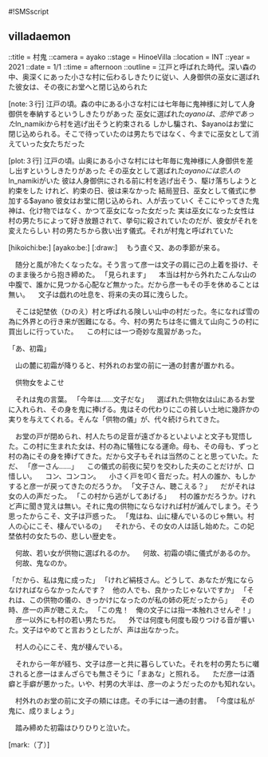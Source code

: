 #!SMSscript

## villadaemon

::title = 村鬼
::camera = ayako
::stage = HinoeVilla
::location = INT
::year = 2021
::date = 1/1
::time = afternoon
::outline = 江戸と呼ばれた時代。深い森の中、奥深くにあった小さな村に伝わるしきたりに従い、人身御供の巫女に選ばれた彼女は、その夜にお堂へと閉じ込められた

[note:３行]
江戸の頃。森の中にある小さな村には七年毎に鬼神様に対して人身御供を奉納するというしきたりがあった
巫女に選ばれた$ayanoは、恋仲であった$ln_namikiから村を逃げ出そうと約束される
しかし騙され、$ayanoはお堂に閉じ込められる。そこで待っていたのは男たちではなく、今までに巫女として消えていった女たちだった

[plot:３行]
江戸の頃。山奥にある小さな村には七年毎に鬼神様に人身御供を差し出すというしきたりがあった
その巫女として選ばれた$ayanoには恋人の$ln_namikiがいた
彼は人身御供にされる前に村を逃げ出そう、駆け落ちしようと約束をした
けれど、約束の日、彼は来なかった
結局翌日、巫女として儀式に参加する$ayano
彼女はお堂に閉じ込められ、人が去っていく
そこにやってきた鬼神は、化け物ではなく、かつて巫女になった女だった
実は巫女になった女性は村の男たちによって好き放題されて、挙句に殺されていたのだが、彼女がそれを変えたらしい
村の男たちから救い出す儀式。それが村鬼と呼ばれていた


[hikoichi:be:]
[ayako:be:]
[:draw:]
　もう直ぐ又、あの季節が来る。

　随分と風が冷たくなったな。そう言って彦一は文子の肩に己の上着を掛け、そのまま後ろから抱き締めた。
「見られます」
　本当は村から外れたこんな山の中腹で、誰かに見つかる心配など無かった。だから彦一もその手を休めることは無い。
　文子は戯れの吐息を、将来の夫の耳に洩らした。

　そこは妃埜依（ひのえ）村と呼ばれる険しい山中の村だった。冬になれば雪の為に外界との行き来が困難になる。今、村の男たちは冬に備えて山向こうの村に買出しに行っていた。
　この村には一つ奇妙な風習があった。

「あ、初霜」

　山の麓に初霜が降りると、村外れのお堂の前に一通の封書が置かれる。

　供物女をよこせ

　それは鬼の言葉。
「今年は……文子だな」
　選ばれた供物女は山にあるお堂に入れられ、その身を鬼に捧げる。鬼はその代わりにこの貧しい土地に幾許かの実りを与えてくれる。そんな「供物の儀」が、代々続けられてきた。

　お堂の戸が閉められ、村人たちの足音が遠ざかるといよいよと文子も覚悟した。この村に生まれた女は、村の為に犠牲になる運命。母も、その母も、ずっと村の為にその身を捧げてきた。だから文子もそれは当然のことと思っていた。ただ、
「彦一さん……」
　この儀式の前夜に契りを交わした夫のことだけが、口惜しい。
　コン、コンコン。
　小さく戸を叩く音だった。村人の誰か、もしかすると彦一が戻ってきたのだろうか。
「文子さん、聴こえる？」
　だがそれは女の人の声だった。
「この村から逃がしてあげる」
　村の誰かだろうか。けれど声に聞き覚えは無い。それに鬼の供物にならなければ村が滅んでしまう。そう思ったからこそ、文子は戸惑った。
「鬼はね、山に棲んでいるのじゃ無い。村人の心にこそ、棲んでいるの」
　それから、その女の人は話し始めた。この妃埜依村の女たちの、悲しい歴史を。

　何故、若い女が供物に選ばれるのか。
　何故、初霜の頃に儀式があるのか。
　何故、鬼なのか。

「だから、私は鬼に成った」
「けれど絹枝さん。どうして、あなたが鬼にならなければならなかったんです？　他の人でも、良かったじゃないですか」
「それは、この供物の儀の、きっかけになったのが私の姉の死だったから」
　その時、彦一の声が聴こえた。
「この鬼！　俺の文子には指一本触れさせんぞ！」
　彦一以外にも村の若い男たちだ。
　外では何度も何度も殴りつける音が響いた。文子はやめてと言おうとしたが、声は出なかった。

　村人の心にこそ、鬼が棲んでいる。

　それから一年が経ち、文子は彦一と共に暮らしていた。それを村の男たちに囃されると彦一はまんざらでも無さそうに「まあな」と照れる。
　ただ彦一は酒癖と手癖が悪かった。いや、村男の大半は、彦一のようだったのかも知れない。

　村外れのお堂の前に文子の頬には痣。その手には一通の封書。
「今度は私が鬼に、成りましょう」

　踏み締めた初霜はひりひりと泣いた。

[mark:（了）]
